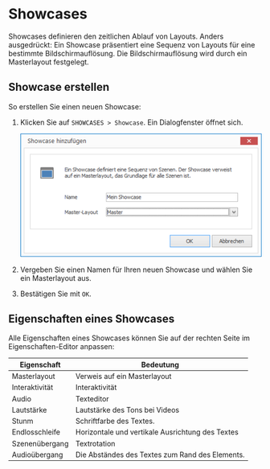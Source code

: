 # Showcases

Showcases definieren den zeitlichen Ablauf von Layouts. Anders ausgedrückt: Ein Showcase präsentiert eine Sequenz von Layouts für eine bestimmte Bildschirmauflösung. Die Bildschirmauflösung wird durch ein Masterlayout festgelegt.

## Showcase erstellen

So erstellen Sie einen neuen Showcase:

1. Klicken Sie auf `SHOWCASES > Showcase`. Ein Dialogfenster öffnet sich.

   ![Ein Showcase hinzufügen](../../../images/create-showcase.png)

2. Vergeben Sie einen Namen für Ihren neuen Showcase und wählen Sie ein Masterlayout aus.

3. Bestätigen Sie mit `OK`.

## Eigenschaften eines Showcases

Alle Eigenschaften eines Showcases können Sie auf der rechten Seite im Eigenschaften-Editor anpassen:

Eigenschaft        | Bedeutung
------------------ | ---------
Masterlayout       | Verweis auf ein Masterlayout
Interaktivität     | Interaktivität 
Audio              | Texteditor
Lautstärke         | Lautstärke des Tons bei Videos
Stunm              | Schriftfarbe des Textes.
Endlosschleife     | Horizontale und vertikale Ausrichtung des Textes
Szenenübergang     | Textrotation
Audioübergang      | Die Abständes des Textes zum Rand des Elements.
